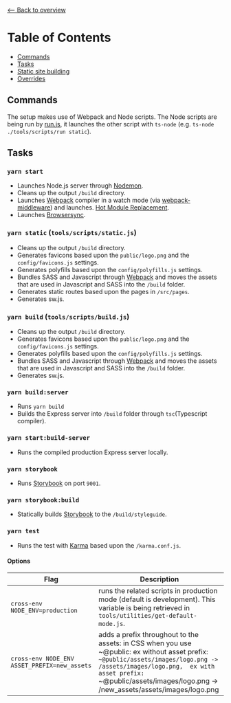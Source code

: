 [⟵ Back to overview](README.md)

# Table of Contents
- [Commands](#markdown-header-overrides)
- [Tasks](#markdown-header-tasks)
- [Static site building](#markdown-header-static-site-building)
- [Overrides](#markdown-header-overrides)

## Commands ##
The setup makes use of Webpack and Node scripts. The Node scripts are being run by [run.js](../tools/scripts/run.js), it launches the other script with `ts-node` (e.g. `ts-node ./tools/scripts/run static`).

## Tasks ##
### `yarn start` ###
- Launches Node.js server through [Nodemon](https://nodemon.io/).
- Cleans up the output `/build` directory.
- Launches [Webpack](https://webpack.github.io/) compiler in a watch mode (via
  [webpack-middleware](../server/middleware/hotReload.ts)) and launches.
  [Hot Module Replacement](https://webpack.github.io/docs/hot-module-replacement).
- Launches [Browsersync](https://browsersync.io/).

### `yarn static` (`tools/scripts/static.js`) ###
- Cleans up the output `/build` directory.
- Generates favicons based upon the `public/logo.png` and the `config/favicons.js` settings.
- Generates polyfills based upon the `config/polyfills.js` settings.
- Bundles SASS and Javascript through [Webpack](https://webpack.github.io/) and moves the assets that are used in Javascript and SASS into the `/build` folder.
- Generates static routes based upon the pages in `/src/pages`.
- Generates sw.js.

### `yarn build` (`tools/scripts/build.js`) ###
- Cleans up the output `/build` directory.
- Generates favicons based upon the `public/logo.png` and the `config/favicons.js` settings.
- Generates polyfills based upon the `config/polyfills.js` settings.
- Bundles SASS and Javascript through [Webpack](https://webpack.github.io/) and moves the assets that are used in Javascript and SASS into the `/build` folder.
- Generates sw.js.

### `yarn build:server` ###
- Runs `yarn build`
- Builds the Express server into `/build` folder through `tsc`(Typescript compiler).

### `yarn start:build-server` ###
- Runs the compiled production Express server locally.

### `yarn storybook` ###
- Runs [Storybook](https://storybook.js.org/) on port `9001`.

### `yarn storybook:build` ###
- Statically builds [Storybook](https://storybook.js.org/) to the `/build/styleguide`.

### `yarn test` ###
- Runs the test with [Karma](https://karma-runner.github.io/latest/index.html) based upon the `/karma.conf.js`.


#### Options

| Flag        | Description                                                                         |
| ----------- | ----------------------------------------------------------------------------------- |
| `cross-env NODE_ENV=production` | runs the related scripts in production mode (default is development). This variable is being retrieved in `tools/utilities/get-default-mode.js`.
| `cross-env NODE_ENV ASSET_PREFIX=new_assets` | adds a prefix throughout to the assets: in CSS when you use ~@public: ex without asset prefix: `~@public/assets/images/logo.png -> /assets/images/logo.png,  ex with asset prefix: `~@public/assets/images/logo.png -> /new_assets/assets/images/logo.png